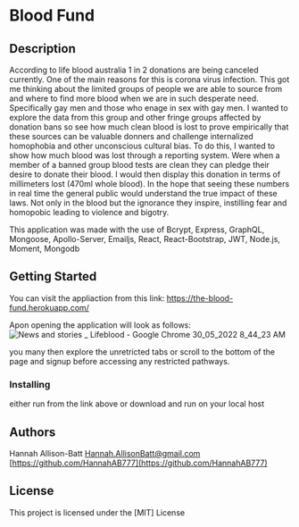 # Blood Fund


## Description

According to life blood australia 1 in 2 donations are being canceled currently. One of the main reasons for this is corona virus infection. This got me thinking about the limited groups of people we are able to source from and where to find more blood when we are in such desperate need. Specifically gay men and those who enage in sex with gay men. I wanted to explore the data from this group and other fringe groups affected by donation bans so see how much clean blood is lost to prove empirically that these sources can be valuable donners and challenge internalized homophobia and other unconscious cultural bias.
To do this, I wanted to show how much blood was lost through a reporting system. Were when a member of a banned group blood tests are clean they can pledge their desire to donate their blood. I would then display this donation in terms of millimeters lost (470ml whole blood). In the hope that seeing these numbers in real time the general public would understand the true impact of these laws. Not only in the blood but the ignorance they inspire, instilling fear and homopobic leading to violence and bigotry. 

This application was made with the use of Bcrypt, Express, GraphQL, Mongoose, Apollo-Server, Emailjs, React, React-Bootstrap, JWT, Node.js, Moment, Mongodb

## Getting Started

You can visit the appliaction from this link: https://the-blood-fund.herokuapp.com/

Apon opening the application will look as follows:
![News and stories _ Lifeblood - Google Chrome 30_05_2022 8_44_23 AM](https://user-images.githubusercontent.com/93077324/170898721-a2ede858-f020-46dc-a312-e2e5f324e287.png)

you many then explore the unretricted tabs or scroll to the bottom of the page and signup before accessing any restricted pathways.

### Installing

either run from the link above or download and run on your local host

## Authors

Hannah Allison-Batt
Hannah.AllisonBatt@gmail.com
[https://github.com/HannahAB777](https://github.com/HannahAB777)


## License

This project is licensed under the [MIT] License 
